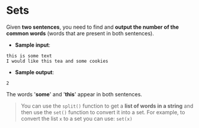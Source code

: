 # Sets

Given **two sentences**, you need to find and **output the number of the common words** (words that are present in both sentences).

- **Sample input**:  
```
this is some text
I would like this tea and some cookies
```

- **Sample output**:  
```
2
```

The words '**some**' and '**this**' appear in both sentences.

>You can use the `split()` function to get a **list of words in a string** and then use the `set()` function to convert it into a set. For example, to convert the list `x` to a set you can use: `set(x)`
